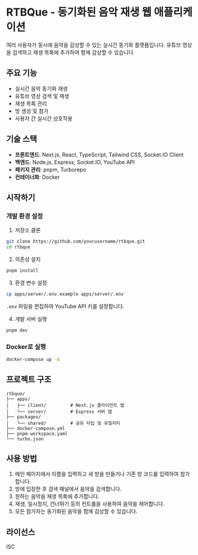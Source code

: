 # RTBQue - 동기화된 음악 재생 웹 애플리케이션

여러 사용자가 동시에 음악을 감상할 수 있는 실시간 동기화 플랫폼입니다. 유튜브 영상을 검색하고 재생 목록에 추가하여 함께 감상할 수 있습니다.

## 주요 기능

- 실시간 음악 동기화 재생
- 유튜브 영상 검색 및 재생
- 재생 목록 관리
- 방 생성 및 참가
- 사용자 간 실시간 상호작용

## 기술 스택

- **프론트엔드**: Next.js, React, TypeScript, Tailwind CSS, Socket.IO Client
- **백엔드**: Node.js, Express, Socket.IO, YouTube API
- **패키지 관리**: pnpm, Turborepo
- **컨테이너화**: Docker

## 시작하기

### 개발 환경 설정

1. 저장소 클론

```bash
git clone https://github.com/yourusername/rtbque.git
cd rtbque
```

2. 의존성 설치

```bash
pnpm install
```

3. 환경 변수 설정

```bash
cp apps/server/.env.example apps/server/.env
```

`.env` 파일을 편집하여 YouTube API 키를 설정합니다.

4. 개발 서버 실행

```bash
pnpm dev
```

### Docker로 실행

```bash
docker-compose up -d
```

## 프로젝트 구조

```
rtbque/
├── apps/
│   ├── client/         # Next.js 클라이언트 앱
│   └── server/         # Express 서버 앱
├── packages/
│   └── shared/         # 공유 타입 및 유틸리티
├── docker-compose.yml
├── pnpm-workspace.yaml
└── turbo.json
```

## 사용 방법

1. 메인 페이지에서 이름을 입력하고 새 방을 만들거나 기존 방 코드를 입력하여 참가합니다.
2. 방에 입장한 후 검색 패널에서 음악을 검색합니다.
3. 원하는 음악을 재생 목록에 추가합니다.
4. 재생, 일시정지, 건너뛰기 등의 컨트롤을 사용하여 음악을 제어합니다.
5. 모든 참가자는 동기화된 음악을 함께 감상할 수 있습니다.

## 라이선스

ISC 
